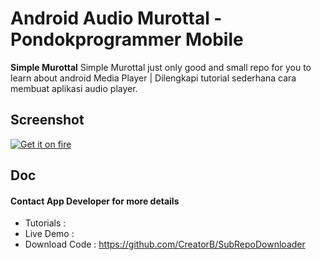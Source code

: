 Android Audio Murottal - Pondokprogrammer Mobile
======
**Simple Murottal** Simple Murottal just only good and small repo for you to learn about android Media Player | Dilengkapi tutorial sederhana cara membuat aplikasi audio player.

## Screenshot
[![Get it on fire](https://farm9.staticflickr.com/8686/16169311564_f313134f18_c.jpg)](https://www.flickr.com/photos/129324678@N07/)

## Doc
#### Contact App Developer for more details
* Tutorials 	: 
* Live Demo 	: 
* Download Code : https://github.com/CreatorB/SubRepoDownloader
